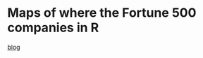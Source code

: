 # Maps of where the Fortune 500 companies in R
[blog](https://medium.com/@wenjun.sarah.sun/maps-of-where-the-fortune-500-companies-in-r-6ee6e98c64f8?source=friends_link&sk=0802a460556ee1e7753e19dd37030036)
